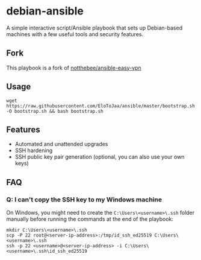 # debian-ansible

A simple interactive script/Ansible playbook that sets up Debian-based machines with a few useful tools and security features.

## Fork
This playbook is a fork of [notthebee/ansible-easy-vpn](https://github.com/notthebee/ansible-easy-vpn)

## Usage

```
wget https://raw.githubusercontent.com/EloToJaa/ansible/master/bootstrap.sh -O bootstrap.sh && bash bootstrap.sh
```

## Features
* Automated and unattended upgrades
* SSH hardening
* SSH public key pair generation (optional, you can also use your own keys)

## FAQ
### Q: I can't copy the SSH key to my Windows machine

On Windows, you might need to create the `C:\Users\<username>\.ssh` folder manually before running the commands at the end of the playbook:
```
mkdir C:\Users\<username>\.ssh
scp -P 22 root@<server-ip-address>:/tmp/id_ssh_ed25519 C:\Users\<username>\.ssh
ssh -p 22 <username>@<server-ip-address> -i C:\Users\<username>\.ssh\id_ssh_ed25519
```
